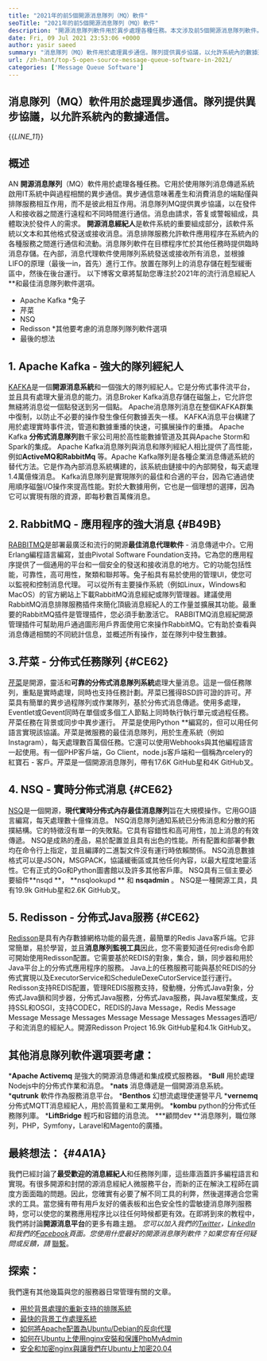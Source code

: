 ```yaml
---
title: "2021年的前5個開源消息隊列（MQ）軟件" 
seoTitle: "2021年的前5個開源消息隊列（MQ）軟件" 
description: "開源消息隊列軟件用於異步處理各種任務。本文涉及前5個開源消息隊列軟件。" 
date: Fri, 09 Jul 2021 23:53:06 +0000
author: yasir saeed
summary: "消息隊列（MQ）軟件用於處理異步通信。隊列提供異步協議，以允許系統內的數據通信。" 
url: /zh-hant/top-5-open-source-message-queue-software-in-2021/
categories: ['Message Queue Software']
---
```


## 消息隊列（MQ）軟件用於處理異步通信。隊列提供異步協議，以允許系統內的數據通信。
{{_LINE_11_}}

## **概述**
AN **開源消息隊列**（MQ）軟件用於處理各種任務。它用於使用隊列消息傳遞系統啟用IT系統中與過程相關的異步通信。異步通信意味著產生和消費消息的端點僅與排隊服務相互作用，而不是彼此相互作用。消息隊列MQ提供異步協議，以在發件人和接收器之間進行遠程和不同時間進行通信。消息由請求，答复或警報組成，具體取決於發件人的需求。
**開源消息經紀人**是軟件系統的重要組成部分，該軟件系統以文本和其他格式發送或接收消息。消息排隊服務允許軟件應用程序在系統內的各種服務之間進行通信和流動。消息隊列軟件在目標程序忙於其他任務時提供臨時消息存儲。在內部，消息代理軟件使用隊列系統發送或接收所有消息，並根據LIFO的原理（最後一in，首先）進行工作。放置在隊列上的消息存儲在輕型緩衝區中，然後在後台運行。
以下博客文章將幫助您專注於2021年的流行消息經紀人**和最佳消息隊列軟件選項。
  * Apache Kafka
  *兔子
  * 芹菜
  * NSQ
  * Redisson
  *其他要考慮的消息隊列隊列軟件選項
  * 最後的想法

## 1. Apache Kafka  - 強大的隊列經紀人
[KAFKA][1]是一個**開源消息系統**和一個強大的隊列經紀人。它是分佈式事件流平台，並且具有處理大量消息的能力。消息Broker Kafka消息存儲在磁盤上，它允許您無縫將消息從一個點發送到另一個點。 Apache消息隊列消息在整個KAFKA群集中復制，以防止不必要的操作發生像任何數據丟失一樣。 KAFKA消息平台構建了用於處理實時事件流，管道和數據重播的快速，可擴展操作的重播。
Apache Kafka **分佈式消息隊列**數千家公司用於高性能數據管道及其與Apache Storm和Spark的集成。 Apache Kafka消息隊列與消息和隊列經紀人相比提供了高性能，例如**ActiveMQ和RabbitMq** 等。Apache Kafka隊列是各種企業消息傳遞系統的替代方法。它是作為內部消息系統構建的，該系統由鏈接中的內部開發，每天處理1.4萬億條消息。 Kafka消息隊列是實現隊列的最佳和合適的平台，因為它通過使用順序磁盤I/O操作來提高性能。對於大數據用例，它也是一個理想的選擇，因為它可以實現有限的資源，即每秒數百萬條消息。

## 2. RabbitMQ  - 應用程序的強大消息 {#B49B}
[RABBITMQ][2]是部署最廣泛和流行的開源**最佳消息代理軟件**  - 消息傳遞中介。它用Erlang編程語言編寫，並由Pivotal Software Foundation支持。它為您的應用程序提供了一個通用的平台和一個安全的發送和接收消息的地方。它的功能包括性能，可靠性，高可用性，聚類和聯邦等。兔子船具有易於使用的管理UI，使您可以監視和控制消息代理。
可以從所有主要操作系統（例如Linux，Windows和MacOS）的官方網站上下載RabbitMQ消息經紀或隊列管理器。建議使用RabbitMQ消息排隊服務插件來簡化頂級消息經紀人的工作量並擴展其功能。最重要的RabbitMQ插件是管理插件，您必須手動激活它。 RABBITMQ消息經紀開源管理插件可幫助用戶通過圖形用戶界面使用它來操作RabbitMQ。它有助於查看與消息傳遞相關的不同統計信息，並概述所有操作，並在隊列中發生數據。

## 3.芹菜 - 分佈式任務隊列 {#CE62}
[芹菜][3]是開源，靈活和**可靠的分佈式消息隊列系統**處理大量消息。這是一個任務隊列，重點是實時處理，同時也支持任務計劃。芹菜已獲得BSD許可證的許可。芹菜具有簡單的異步過程隊列或作業隊列，基於分佈式消息傳遞。使用多處理，Eventlet或Gevent同時在單個或多個工人節點上同時執行執行單元或過程任務。芹菜任務在背景或同步中異步運行。
芹菜是使用Python **編寫的，但可以用任何語言實現該協議。芹菜是微服務的最佳消息隊列，用於生產系統（例如Instagram），每天處理數百萬個任務。它還可以使用Webhooks與其他編程語言一起使用。有一個PHP客戶端，Go Client，node.js客戶端和一個稱為rcelery的紅寶石 - 客戶。芹菜是一個開源消息隊列，帶有17.6K GitHub星和4K GitHub叉。

## 4. NSQ  - 實時分佈式消息 {#CE62}
[NSQ][4]是一個開源，**現代實時分佈式內存最佳消息隊列**旨在大規模操作。它用GO語言編寫，每天處理數十億條消息。 NSQ消息隊列通知系統已分佈消息和分散的拓撲結構。它的特徵沒有單一的失敗點。它具有容錯性和高可用性，加上消息的有效傳遞。
NSQ是成熟的產品，易於配置並且具有出色的性能。所有配置和部署參數均在命令行上指定，並且編譯的二進製文件沒有運行時依賴關係。 NSQ消息數據格式可以是JSON，MSGPACK，協議緩衝區或其他任何內容，以最大程度地靈活性。它有正式的Go和Python圖書館以及許多其他客戶庫。 NSQ具有三個主要必要組件**nsqd **， **nsqlookupd ** 和 **nsqadmin**  。 NSQ是一種開源工具，具有19.9k GitHub星和2.6K GitHub叉。

## 5. Redisson  - 分佈式Java服務 {#CE62}
[Redisson][5]是具有內存數據網格功能的最先進，最簡單的Redis Java客戶端。它非常簡單，易於學習，並且**消息隊列監視工具**因此，您不需要知道任何redis命令即可開始使用Redisson配置。它需要基於REDIS的對象，集合，鎖，同步器和用於Java平台上的分佈式應用程序的服務。 Java上的任務服務可能與基於REDIS的分佈式實現以及ExecutorService和ScheduleDexeCutorService並行運行。
Redisson支持REDIS配置，管理REDIS服務支持，發動機，分佈式Java對象，分佈式Java鎖和同步器，分佈式Java服務，分佈式Java服務，與Java框架集成，支持SSL和OSGI，支持CODEC，REDIS的Java Message，Redis Message Message Message Messages Message Message Messages Messages酒吧/子和流消息的經紀人。開源Redisson Project 16.9k GitHub星和4.1k GitHub叉。

## 其他消息隊列軟件選項要考慮：
  ***Apache Activemq** 是強大的開源消息傳遞和集成模式服務器。
  ***Bull** 用於處理Nodejs中的分佈式作業和消息。
  ***nats** 消息傳遞是一個開源消息系統。
  ***qutrunk** 軟件作為服務消息平台。
  ***Benthos** 幻想流處理使運營平凡
  ***vernemq** 分佈式MQTT消息經紀人，用於高質量和工業用例。
  ***kombu**  python的分佈式任務隊列庫。
  ***LiftBridge** 輕巧和容錯的消息流。
  ***顧問dev **消息隊列，職位隊列，PHP，Symfony，Laravel和Magento的廣播。

## 最終想法： {#4A1A}
我們已經討論了**最受歡迎的消息經紀人**和任務隊列庫，這些庫涵蓋許多編程語言和實現。有很多開源和封閉的源消息經紀人微服務平台，而新的正在解決工程師在調度方面面臨的問題。因此，您確實有必要了解不同工具的利弊，然後選擇適合您需求的工具。當您擁有帶有用戶友好的儀表板和出色安全性的雲敏捷消息隊列服務時，您可以使您的業務應用程序比以往任何時候都更有效。在即將到來的教程中，我們將討論**開源消息平台**的更多有趣主題。
_您可以加入我們的[Twitter][6]，[LinkedIn][7]和我們的[Facebook][8]頁面。您使用什麼最好的開源消息隊列軟件？如果您有任何疑問或反饋，請_ [聯繫][9]。

## 探索：
我們還有其他幾篇與您的服務器日常管理有關的文章。
  * [用於背景處理的重新支持的排隊系統][10]
  * [最快的背景工作處理系統][11]
  * [如何將Apache配置為Ubuntu/Debian的反向代理][12]
  * [如何在Ubuntu上使用nginx安裝和保護PhpMyAdmin][13]
  * [安全和加密nginx與讓我們在Ubuntu上加密20.04][14]

  
[1]: https://kafka.apache.org/
[2]: https://www.rabbitmq.com/
[3]: https://docs.celeryproject.org/en/stable/
[4]: https://nsq.io/
[5]: https://redisson.org/
[6]: https://twitter.com/containerize_co
[7]: https://www.linkedin.com/company/containerize/
[8]: http://facebook.com/containerize
[9]: mailto:yasir.saeed@aspose.com
[10]: https://products.containerize.com/message-queue-software/resque/
[11]: https://products.containerize.com/message-queue-software/sidekiq/
[12]: https://blog.containerize.com/web-server-solution-stack/how-to-configure-apache-as-a-reverse-proxy-for-ubuntudebian/
[13]: https://blog.containerize.com/web-server-solution-stack/how-to-install-and-secure-phpmyadmin-with-nginx-on-ubuntu/
[14]: https://blog.containerize.com/web-server-solution-stack/how-to-secure-nginx-with-letsencrypt-on-ubuntu-20-04/
